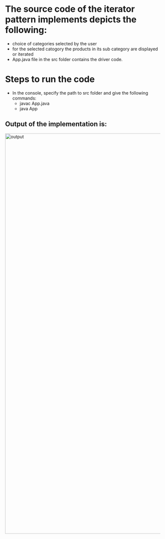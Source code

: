 # The source code of the iterator pattern implements depicts the following:
  -  choice of categories selected by the user
  -  for the selected catogory the products in its sub category are displayed or iterated
  -  App.java file in the src folder contains the driver code.
  
# Steps to run the code
  - In the console, specify the path to src folder and give the following commands:
    - javac App.java 
    - java App
  

## Output of the implementation is:

<img width="1300" alt="output" src="https://user-images.githubusercontent.com/79885052/165043421-a7109c38-3661-4fe0-a73d-fa3d19ab445c.png">
